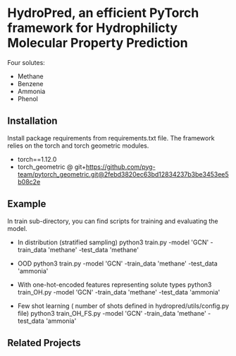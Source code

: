 
HydroPred, an efficient PyTorch framework for Hydrophilicty Molecular Property Prediction
=========================================================================================

Four solutes:

- Methane
- Benzene
- Ammonia
- Phenol

Installation
------------

Install package requirements from requirements.txt file. The framework relies on the torch and torch geometric modules.

- torch==1.12.0
- torch_geometric @ git+https://github.com/pyg-team/pytorch_geometric.git@2febd3820ec63bd12834237b3be3453ee5b08c2e





Example
-------

In train sub-directory, you can find scripts for training and evaluating the model.

- In distribution (stratified sampling)
python3 train.py -model 'GCN' -train_data 'methane' -test_data 'methane'

- OOD
python3 train.py -model 'GCN' -train_data 'methane' -test_data 'ammonia'

- With one-hot-encoded features representing solute types
python3 train_OH.py -model 'GCN' -train_data 'methane' -test_data 'ammonia'

- Few shot learning ( number of shots defined in hydropred/utils/config.py file)
python3 train_OH_FS.py -model 'GCN' -train_data 'methane' -test_data 'ammonia'



Related Projects
----------------